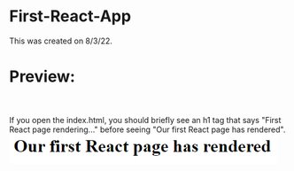 # First-React-App
This was created on 8/3/22.
<br><h1>Preview:</h1>
<br><br>
If you open the index.html, you should briefly see an h1 tag that says "First React page rendering..." before seeing "Our first React page has rendered".
<img src="https://github.com/Taylor-Klar/First-React-App/blob/main/First%20React.png">
